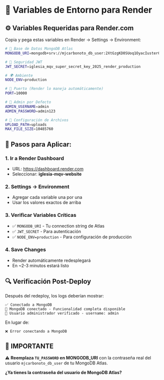 # 🔐 Variables de Entorno para Render

## ⚙️ Variables Requeridas para Render.com

Copia y pega estas variables en Render → Settings → Environment:

```bash
# 🍃 Base de Datos MongoDB Atlas
MONGODB_URI=mongodb+srv://mjcarbonoto_db_user:2XtGzgKD0SUoq1OyacIuster0.rxcmqsv.mongodb.net/?retryWrites=true&w=majority&appName=Cluster0

# 🔐 Seguridad JWT
JWT_SECRET=iglesia_mqv_super_secret_key_2025_render_production

# 🌍 Ambiente
NODE_ENV=production

# 🔧 Puerto (Render lo maneja automáticamente)
PORT=10000

# 👤 Admin por Defecto
ADMIN_USERNAME=admin
ADMIN_PASSWORD=admin123

# 📁 Configuración de Archivos
UPLOAD_PATH=uploads
MAX_FILE_SIZE=10485760
```

## 🎯 Pasos para Aplicar:

### 1. **Ir a Render Dashboard**
- URL: https://dashboard.render.com
- Seleccionar: **iglesia-mqv-website**

### 2. **Settings → Environment**
- Agregar cada variable una por una
- Usar los valores exactos de arriba

### 3. **Verificar Variables Críticas**
- ✅ `MONGODB_URI` - Tu connection string de Atlas
- ✅ `JWT_SECRET` - Para autenticación
- ✅ `NODE_ENV=production` - Para configuración de producción

### 4. **Save Changes**
- Render automáticamente redesplegará
- En ~2-3 minutos estará listo

## 🔍 **Verificación Post-Deploy**

Después del redeploy, los logs deberían mostrar:
```
✅ Conectado a MongoDB
🎯 MongoDB conectado - Funcionalidad completa disponible
👤 Usuario administrador verificado - username: admin
```

En lugar de:
```
❌ Error conectando a MongoDB
```

## 🚨 **IMPORTANTE**

⚠️ **Reemplaza `TU_PASSWORD` en MONGODB_URI** con la contraseña real del usuario `mjcarbonoto_db_user` de tu MongoDB Atlas.

**¿Ya tienes la contraseña del usuario de MongoDB Atlas?**

